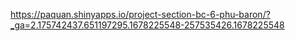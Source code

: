 https://paquan.shinyapps.io/project-section-bc-6-phu-baron/?_ga=2.175742437.651197295.1678225548-257535426.1678225548


